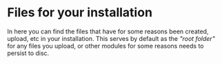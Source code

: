 
# Files for your installation

In here you can find the files that have for some reasons been created, upload, etc in your installation.
This serves by default as the _"root folder"_ for any files you upload, or other modules for some reasons
needs to persist to disc.
